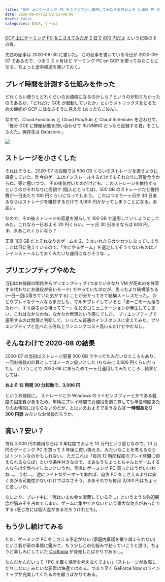 ```yaml
---
title: "GCP 上にゲーミング PC をこさえて少し運用してみたら毎月およそ 3,000 円 だよ"
date: 2020-09-07T22:09:53+09:00
draft: false
categories: [GCP, ゲーム]
---
```


[GCP 上にゲーミング PC をこさえてみたが 2 日で 800 円だよ](/blog/2020/06/30/gaming-pc-on-gcp/) という記事のその後。

<!--more-->

先述の記事は 2020-06-30 に書いた。
この記事を書いている今日が 2020-09-07 であるので、つまり 2 ヶ月ほど ゲーミング PC on GCP を使ってみたことになる。ちょっと途中経過を書いておく。

## プレイ時間を計測する仕組みを作った

どれくらい使うとどれくらいのお値段になるのかしら？というのが知りたかったのであるが、「どれだけ GCE が起動していたか」というメトリックスをとるための機能が GCP にはなさそうに見えた (あったらごめん)。

なので、Cloud Functions と Cloud Pub/Sub と Cloud Scheduler を合わせて、「毎分 GCE に稼働状態を問い合わせて RUNNING だったら記録する君」をこしらえた。保存先は Datastore 。

<div style="max-width: 500px">
  <a href=https://github.com/pankona/gce-vm-launcher><img src=/images/gce-vm-launcher.png /></a>
</div>

## ストレージを小さくした

それはそうと、2020-07 の段階では 500 GB くらいのストレージを扱うように設定していた。昨今のゲームはインストールするだけでもそれなりに容量食うからね、等と思いつつ。
その後気付いたのだけども、このストレージを維持するというのがそれなりに高額で (個人にとっては)、500 GB のストレージだと維持費が一日あたり 100 円くらいになってしまう。
これはつまり一ヶ月が 30 日あるならばストレージを維持するだけで 3,000 円かかってしまうことになる。お高い。

なので、その後ストレージの容量を減らして 100 GB で運用していくようにしてみた。これなら一日およそ 20 円くらい。一ヶ月 30 日あるならば 600 円。ま、まあこれくらいなら？

正直 100 GB だとそれなりのゲームを 2、3 本いれたらカツカツになってしまうことは目に見えているので、「主にやるゲーム」を選定してそうでないものはアンインストールしておくみたいな運用になりそうな…。

## プリエンプティブやめた

当初はお値段の関係からプリエンプティブ (つまりいきなり VM が死ぬのを許容する代わりにお値段が安いモード) でやっていたのだが、思ったより結構落ちる (一日一回は落ちていた気がする) ことが分かってきて結構ストレスだった。
ひとりプレイなゲームならまだしも、マルチプレイしていると「あーごめーん落ちたわー、すぐ戻るから待っててー」などのコミュニケーションが発生してしまい、これはなかなかね、なかなか無理という感じでした。
プリエンプティブで運用するのは無理と判断して、いったん普通のインスタンスに変えてみた。プリエンプティブと比べたら倍以上ランニングコスト高いんだけどやむなし。

## そんなわけで 2020-08 の結果

2020-07 の当初はストレージ容量 500 GB でやってたみたいなところもあり、一回お値段の計算としてはノーカン扱いとした (ちなみに 3,600 円くらいだった)。
ということで 2020-08 にあらためて一ヶ月運用してみたところ、結果としては、

**およそ 12 時間 30 分起動で、3,096 円**

というお値段に。
ストレージとか Windows のライセンスフィーとかである程度の固定費があるため、単純にプレイ時間でお値段を割り算しても単位時間あたりのお値段にはならないのだが、とはいえおよそで言うならば **一時間あたり 300 円弱** みたいなお値段だろうか。

## 高い？安い？

毎月 3,000 円の費用ならば 3 年程度でおよそ 10 万円という感じなので、10 万円のゲーミング PC を買って 3 年後に買い換える、みたいなことを考えるならばトントンなのかもしれない。
ただこれは「毎月 12 時間程度のプレイ時間に抑えられるならば」という条件付きなので、まあもうちょっとちゃんとゲームする人ならば全然ペイしないというか、素直にゲーミング PC 買ったほうがいいわね…。 うむ…。
逆にライトなゲーマーであれば、自作 PC をこさえるよりは安くあがる可能性がないわけではなさそう。まあそれでも毎月 3,000 円はちょっと苦しいか。

なにより、プレイ中に「俺はいまお金を消費しているぞ…」というような強迫観念が脳みそを占めてしまい、ゲームに集中できないという重大な欠点があったりする (感じ方には個人差があるだろうけれども)。

## もう少し続けてみる

ただ、ゲーミング PC をこさえる予定がない (家庭内稟議を乗り越えられない) という我が家の事情に鑑みて、もう少しこの仕組みで粘っていこうと思う。ちょうど楽しみにしていた [Craftopia](https://store.steampowered.com/app/1307550/Craftopia/?l=japanese) が発売したばかりであるし。

なんだかんだいって「PC を置く場所を考えなくてよい」「ストレージが故障したりしない」みたいな要素は快適ではある。つまり早く GeForce Now のラインナップが充実してくれるのを願うばかりである。
